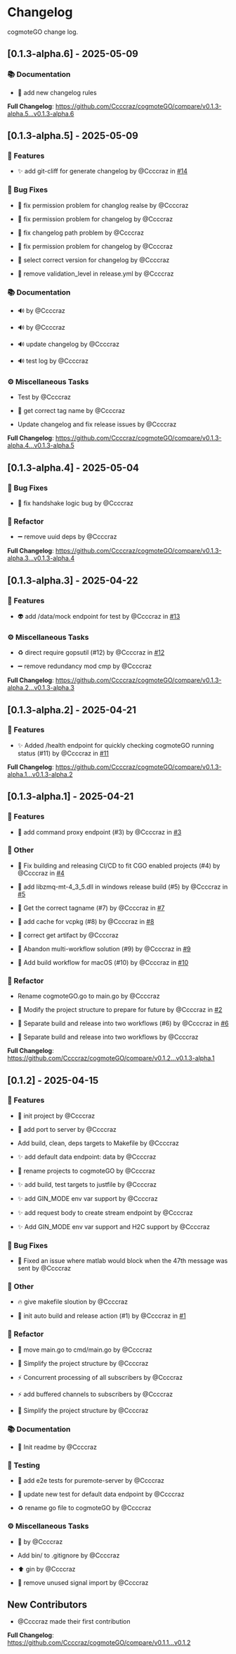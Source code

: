 # Changelog

cogmoteGO change log.

## [0.1.3-alpha.6] - 2025-05-09

### 📚 Documentation

- :memo: add new changelog rules



**Full Changelog**: https://github.com/Ccccraz/cogmoteGO/compare/v0.1.3-alpha.5...v0.1.3-alpha.6

## [0.1.3-alpha.5] - 2025-05-09

### 🚀 Features

- :sparkles: add git-cliff for generate changelog by @Ccccraz in [#14](https://github.com/Ccccraz/cogmoteGO/pull/14)


### 🐛 Bug Fixes

- :bug: fix permission problem for changlog realse by @Ccccraz

- :bug: fix permission problem for changelog by @Ccccraz

- :bug: fix changelog path problem by @Ccccraz

- :bug: fix permission problem for changelog by @Ccccraz

- :bug: select correct version for changelog by @Ccccraz

- :bug: remove validation_level in release.yml by @Ccccraz


### 📚 Documentation

- :loud_sound: by @Ccccraz

- :loud_sound: by @Ccccraz

- :loud_sound: update changelog by @Ccccraz

- :loud_sound: test log by @Ccccraz


### ⚙️ Miscellaneous Tasks

- Test by @Ccccraz

- :bug: get correct tag name by @Ccccraz

- Update changelog and fix release issues by @Ccccraz



**Full Changelog**: https://github.com/Ccccraz/cogmoteGO/compare/v0.1.3-alpha.4...v0.1.3-alpha.5

## [0.1.3-alpha.4] - 2025-05-04

### 🐛 Bug Fixes

- :bug: fix handshake logic bug by @Ccccraz


### 🚜 Refactor

- :heavy_minus_sign: remove uuid deps by @Ccccraz



**Full Changelog**: https://github.com/Ccccraz/cogmoteGO/compare/v0.1.3-alpha.3...v0.1.3-alpha.4

## [0.1.3-alpha.3] - 2025-04-22

### 🚀 Features

- :alien: add /data/mock endpoint for test by @Ccccraz in [#13](https://github.com/Ccccraz/cogmoteGO/pull/13)


### ⚙️ Miscellaneous Tasks

- :recycle: direct require gopsutil (#12) by @Ccccraz in [#12](https://github.com/Ccccraz/cogmoteGO/pull/12)

- :heavy_minus_sign: remove redundancy mod cmp by @Ccccraz



**Full Changelog**: https://github.com/Ccccraz/cogmoteGO/compare/v0.1.3-alpha.2...v0.1.3-alpha.3

## [0.1.3-alpha.2] - 2025-04-21

### 🚀 Features

- :sparkles: Added /health endpoint for quickly checking cogmoteGO running status (#11) by @Ccccraz in [#11](https://github.com/Ccccraz/cogmoteGO/pull/11)



**Full Changelog**: https://github.com/Ccccraz/cogmoteGO/compare/v0.1.3-alpha.1...v0.1.3-alpha.2

## [0.1.3-alpha.1] - 2025-04-21

### 🚀 Features

- 🎉 add command proxy endpoint (#3) by @Ccccraz in [#3](https://github.com/Ccccraz/cogmoteGO/pull/3)


### 💼 Other

- :green_heart: Fix building and releasing CI/CD to fit CGO enabled projects (#4) by @Ccccraz in [#4](https://github.com/Ccccraz/cogmoteGO/pull/4)

- :green_heart: add libzmq-mt-4_3_5.dll in windows release build (#5) by @Ccccraz in [#5](https://github.com/Ccccraz/cogmoteGO/pull/5)

- 💚 Get the correct tagname (#7) by @Ccccraz in [#7](https://github.com/Ccccraz/cogmoteGO/pull/7)

- :construction_worker: add cache for vcpkg (#8) by @Ccccraz in [#8](https://github.com/Ccccraz/cogmoteGO/pull/8)

- :green_heart: correct get artifact by @Ccccraz

- :green_heart: Abandon multi-workflow solution (#9) by @Ccccraz in [#9](https://github.com/Ccccraz/cogmoteGO/pull/9)

- 👷 Add build workflow for macOS (#10) by @Ccccraz in [#10](https://github.com/Ccccraz/cogmoteGO/pull/10)


### 🚜 Refactor

- Rename cogmoteGO.go to main.go by @Ccccraz

- :art: Modify the project structure to prepare for future by @Ccccraz in [#2](https://github.com/Ccccraz/cogmoteGO/pull/2)

- :art: Separate build and release into two workflows (#6) by @Ccccraz in [#6](https://github.com/Ccccraz/cogmoteGO/pull/6)

- 🎨 Separate build and release into two workflows by @Ccccraz



**Full Changelog**: https://github.com/Ccccraz/cogmoteGO/compare/v0.1.2...v0.1.3-alpha.1

## [0.1.2] - 2025-04-15

### 🚀 Features

- :tada: init project by @Ccccraz

- :rocket: add port to server by @Ccccraz

- Add build, clean, deps targets to Makefile by @Ccccraz

- :sparkles: add default data endpoint: data by @Ccccraz

- :art: rename projects to cogmoteGO by @Ccccraz

- :sparkles: add build, test targets to justfile by @Ccccraz

- :sparkles: add GIN_MODE env var support by @Ccccraz

- :sparkles: add request body to create stream endpoint by @Ccccraz

- :sparkles: Add GIN_MODE env var support and H2C support by @Ccccraz


### 🐛 Bug Fixes

- :bug: Fixed an issue where matlab would block when the 47th message was sent by @Ccccraz


### 💼 Other

- :fire: give makefile sloution by @Ccccraz

- :construction_worker: init auto build and release action (#1) by @Ccccraz in [#1](https://github.com/Ccccraz/cogmoteGO/pull/1)


### 🚜 Refactor

- :truck: move main.go to cmd/main.go by @Ccccraz

- :art: Simplify the project structure by @Ccccraz

- :zap: Concurrent processing of all subscribers by @Ccccraz

- :zap: add buffered channels to subscribers by @Ccccraz

- :art: Simplify the project structure by @Ccccraz


### 📚 Documentation

- :memo: Init readme by @Ccccraz


### 🧪 Testing

- :test_tube: add e2e tests for puremote-server by @Ccccraz

- :test_tube: update new test for default data endpoint by @Ccccraz

- :recycle: rename go file to cogmoteGO by @Ccccraz


### ⚙️ Miscellaneous Tasks

- :construction: by @Ccccraz

- Add bin/ to .gitignore by @Ccccraz

- :arrow_up: gin by @Ccccraz

- :art: remove unused signal import by @Ccccraz



## New Contributors
* @Ccccraz made their first contribution

**Full Changelog**: https://github.com/Ccccraz/cogmoteGO/compare/v0.1.1...v0.1.2

<!-- generated by git-cliff -->
